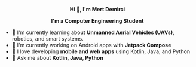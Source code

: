 <p align="center"><b>Hi 👋, I'm Mert Demirci</b></p>

<p align="center"><b>I'm a Computer Engineering Student</b></p>

- 🌱 I'm currently learning about **Unmanned Aerial Vehicles (UAVs)**, robotics, and smart systems.  
- 🚀 I'm currently working on Android apps with **Jetpack Compose**  
- 👯 I love developing **mobile and web apps** using Kotlin, Java, and Python  
- 💬 Ask me about **Kotlin, Java, Python**

